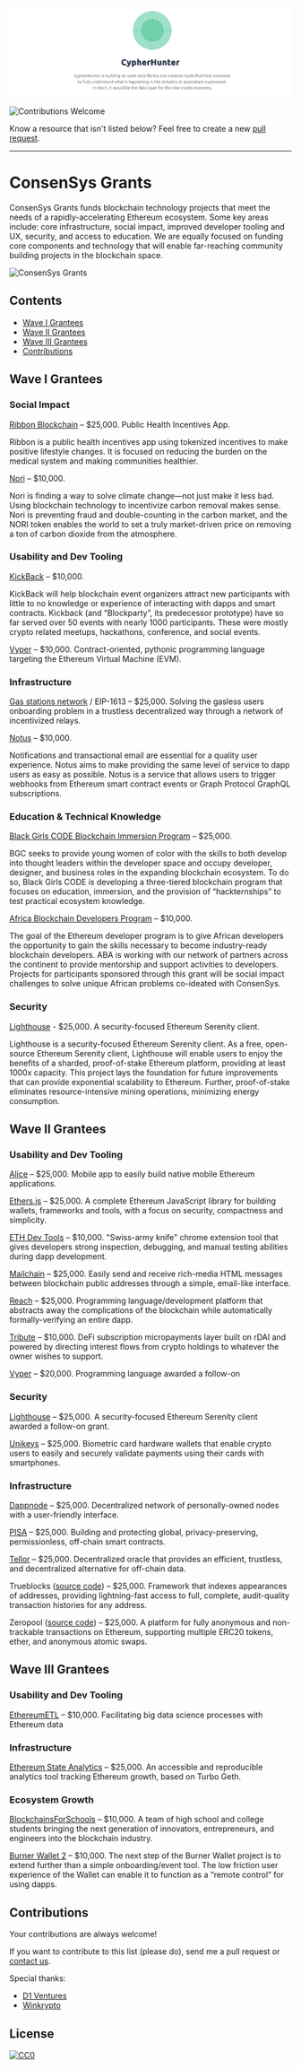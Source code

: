 [![cover](/cover.png)](https://cypherhunter.com/)

![Contributions Welcome](https://img.shields.io/badge/Contributions-welcome-blue.svg)

Know a resource that isn't listed below? Feel free to create a new [pull request](https://github.com/cypherhunter/grants/pulls).

---

# ConsenSys Grants

ConsenSys Grants funds blockchain technology projects that meet the needs of a rapidly-accelerating Ethereum ecosystem. Some key areas include: core infrastructure, social impact, improved developer tooling and UX, security, and access to education. We are equally focused on funding core components and technology that will enable far-reaching community building projects in the blockchain space.

![ConsenSys Grants](https://miro.medium.com/max/8000/1*2f0rV3UDSCRW1s_x0siHxw.png)

## Contents

- [Wave I Grantees](#wave-i-grantees)
- [Wave II Grantees](#wave-ii-grantees)
- [Wave III Grantees](#wave-iii-grantees)
- [Contributions](#contributions)

## Wave I Grantees

### Social Impact

[Ribbon Blockchain](http://www.ribbonblockchain.com/) – $25,000. Public Health Incentives App.

Ribbon is a public health incentives app using tokenized incentives to make positive lifestyle changes. It is focused on reducing the burden on the medical system and making communities healthier. 

[Nori](http://nori.com/) – $10,000.

Nori is finding a way to solve climate change—not just make it less bad. Using blockchain technology to incentivize carbon removal makes sense. Nori is preventing fraud and double-counting in the carbon market, and the NORI token enables the world to set a truly market-driven price on removing a ton of carbon dioxide from the atmosphere.

### Usability and Dev Tooling

[KickBack](https://kickback.events/) – $10,000.

KickBack will help blockchain event organizers attract new participants with little to no knowledge or experience of interacting with dapps and smart contracts. Kickback (and “Blockparty”, its predecessor prototype) have so far served over 50 events with nearly 1000 participants. These were mostly crypto related meetups, hackathons, conference, and social events.

[Vyper](https://github.com/vyperlang/vyper/) – $10,000. Contract-oriented, pythonic programming language targeting the Ethereum Virtual Machine (EVM).

### Infrastructure

[Gas stations network](https://github.com/tabookey/tabookey-gasless) / EIP-1613 – $25,000. Solving the gasless users onboarding problem in a trustless decentralized way through a network of incentivized relays. 

[Notus](https://notus.events/) – $10,000.

Notifications and transactional email are essential for a quality user experience. Notus aims to make providing the same level of service to dapp users as easy as possible. Notus is a service that allows users to trigger webhooks from Ethereum smart contract events or Graph Protocol GraphQL subscriptions. 

### Education & Technical Knowledge

[Black Girls CODE Blockchain Immersion Program](http://www.blackgirlscode.com/) – $25,000.

BGC seeks to provide young women of color with the skills to both develop into thought leaders within the developer space and occupy developer, designer, and business roles in the expanding blockchain ecosystem. To do so, Black Girls CODE is developing a three-tiered blockchain program that focuses on education, immersion, and the provision of “hackternships” to test practical ecosystem knowledge. 

[Africa Blockchain Developers Program](http://afriblockchain.org/developer/) –  $10,000.

The goal of the Ethereum developer program is to give African developers the opportunity to gain the skills necessary to become industry-ready blockchain developers. ABA is working with our network of partners across the continent to provide mentorship and support activities to developers. Projects for participants sponsored through this grant will be social impact challenges to solve unique African problems co-ideated with ConsenSys. 

### Security

[Lighthouse](https://lighthouse.sigmaprime.io/) - $25,000. A security-focused Ethereum Serenity client.

Lighthouse is a security-focused Ethereum Serenity client. As a free, open-source Ethereum Serenity client, Lighthouse will enable users to enjoy the benefits of a sharded, proof-of-stake Ethereum platform, providing at least 1000x capacity. This project lays the foundation for future improvements that can provide exponential scalability to Ethereum. Further, proof-of-stake eliminates resource-intensive mining operations, minimizing energy consumption.

## Wave II Grantees

### Usability and Dev Tooling

[Alice](https://www.alicedapp.com/) – $25,000. Mobile app to easily build native mobile Ethereum applications.

[Ethers.js](https://docs.ethers.io/) – $25,000. A complete Ethereum JavaScript library for building wallets, frameworks and tools, with a focus on security, compactness and simplicity.

[ETH Dev Tools](https://kauri.io/article/03a1ce4d66aa47e2a935f7d65f936371/eth-dev-tools) – $10,000. "Swiss-army knife" chrome extension tool that gives developers strong inspection, debugging, and manual testing abilities during dapp development.

[Mailchain](https://mailchain.xyz/) – $25,000. Easily send and receive rich-media HTML messages between blockchain public addresses through a simple, email-like interface.

[Reach](https://github.com/reach-sh) – $25,000. Programming language/development platform that abstracts away the complications of the blockchain while automatically formally-verifying an entire dapp.

[Tribute](https://github.com/pi0neerpat/tribute) – $10,000. DeFi subscription micropayments layer built on rDAI and powered by directing interest flows from crypto holdings to whatever the owner wishes to support.

[Vyper](https://github.com/vyperlang/vyper/) – $20,000. Programming language awarded a follow-on

### Security

[Lighthouse](https://lighthouse.sigmaprime.io/) – $25,000. A security-focused Ethereum Serenity client awarded a follow-on grant.

[Unikeys](https://www.unikeys.io/) – $25,000. Biometric card hardware wallets that enable crypto users to easily and securely validate payments using their cards with smartphones.

### Infrastructure

[Dappnode](https://dappnode.io/) – $25,000. Decentralized network of personally-owned nodes with a user-friendly interface.

[PISA](https://www.pisa.watch/) – $25,000. Building and protecting global, privacy-preserving, permissionless, off-chain smart contracts.

[Tellor](https://tellor.io/) – $25,000. Decentralized oracle that provides an efficient, trustless, and decentralized alternative for off-chain data.

Trueblocks ([source code](https://github.com/Great-Hill-Corporation/trueblocks-core)) – $25,000. Framework that indexes appearances of addresses, providing lightning-fast access to full, complete, audit-quality transaction histories for any address.

Zeropool ([source code](https://github.com/zeropoolnetwork/)) – $25,000. A platform for fully anonymous and non-trackable transactions on Ethereum, supporting multiple ERC20 tokens, ether, and anonymous atomic swaps.

## Wave III Grantees

### Usability and Dev Tooling

[EthereumETL](https://github.com/blockchain-etl/ethereum-etl) – $10,000. Facilitating big data science processes with Ethereum data

### Infrastructure

[Ethereum State Analytics](https://github.com/ledgerwatch/turbo-geth) – $25,000. An accessible and reproducible analytics tool tracking Ethereum growth, based on Turbo Geth.

### Ecosystem Growth

[BlockchainsForSchools](https://blockchainsforschools.org/) – $10,000. A team of high school and college students bringing the next generation of innovators, entrepreneurs, and engineers into the blockchain industry.

[Burner Wallet 2](https://github.com/dmihal/burner-wallet-2) – $10,000. The next step of the Burner Wallet project is to extend further than a simple onboarding/event tool. The low friction user experience of the Wallet can enable it to function as a “remote control” for using dapps.

## Contributions

Your contributions are always welcome!

If you want to contribute to this list (please do), send me a pull request or [contact us](mailto:hello@cypherhunter.com).

Special thanks:
* [D1 Ventures](http://d1.ventures)
* [Winkrypto](http://winkrypto.com)

## License

[![CC0](https://mirrors.creativecommons.org/presskit/buttons/88x31/svg/cc-zero.svg)](https://creativecommons.org/publicdomain/zero/1.0/)
